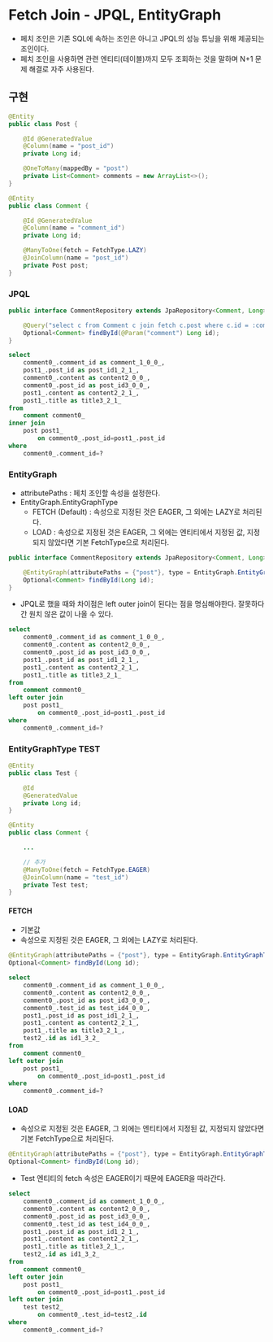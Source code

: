 # Fetch Join - JPQL, EntityGraph

- 페치 조인은 기존 SQL에 속하는 조인은 아니고 JPQL의 성능 튜닝을 위해 제공되는 조인이다.
- 페치 조인을 사용하면 관련 엔티티(테이블)까지 모두 조회하는 것을 말하며 N+1 문제 해결로 자주 사용된다.

## 구현

```java
@Entity
public class Post {

	@Id @GeneratedValue
	@Column(name = "post_id")
	private Long id;

	@OneToMany(mappedBy = "post")
	private List<Comment> comments = new ArrayList<>();
}
```

```java
@Entity
public class Comment {

	@Id @GeneratedValue
	@Column(name = "comment_id")
	private Long id;

	@ManyToOne(fetch = FetchType.LAZY)
	@JoinColumn(name = "post_id")
	private Post post;
}
```

### JPQL

```java
public interface CommentRepository extends JpaRepository<Comment, Long> {

	@Query("select c from Comment c join fetch c.post where c.id = :comment")
	Optional<Comment> findById(@Param("comment") Long id);
}
```

```sql
select
    comment0_.comment_id as comment_1_0_0_,
    post1_.post_id as post_id1_2_1_,
    comment0_.content as content2_0_0_,
    comment0_.post_id as post_id3_0_0_,
    post1_.content as content2_2_1_,
    post1_.title as title3_2_1_ 
from
    comment comment0_ 
inner join
    post post1_ 
        on comment0_.post_id=post1_.post_id 
where
    comment0_.comment_id=?
```

### EntityGraph

- attributePaths : 페치 조인할 속성을 설정한다.
- EntityGraph.EntityGraphType
    - FETCH (Default) : 속성으로 지정된 것은 EAGER, 그 외에는 LAZY로 처리된다.
    - LOAD : 속성으로 지정된 것은 EAGER, 그 외에는 엔티티에서 지정된 값, 지정되지 않았다면 기본 FetchType으로 처리된다.

```java
public interface CommentRepository extends JpaRepository<Comment, Long> {

	@EntityGraph(attributePaths = {"post"}, type = EntityGraph.EntityGraphType.LOAD)
	Optional<Comment> findById(Long id);
}
```

- JPQL로 했을 때와 차이점은 left outer join이 된다는 점을 명심해야한다. 잘못하다간 원치 않은 값이 나올 수 있다.

```sql
select
    comment0_.comment_id as comment_1_0_0_,
    comment0_.content as content2_0_0_,
    comment0_.post_id as post_id3_0_0_,
    post1_.post_id as post_id1_2_1_,
    post1_.content as content2_2_1_,
    post1_.title as title3_2_1_ 
from
    comment comment0_ 
left outer join
    post post1_ 
        on comment0_.post_id=post1_.post_id 
where
    comment0_.comment_id=?
```

### EntityGraphType TEST

```java
@Entity
public class Test {

	@Id
	@GeneratedValue
	private Long id;
}
```

```java
@Entity
public class Comment {

    ...

    // 추가
    @ManyToOne(fetch = FetchType.EAGER)
    @JoinColumn(name = "test_id")
    private Test test;
}
```

#### FETCH

- 기본값
- 속성으로 지정된 것은 EAGER, 그 외에는 LAZY로 처리된다.

```java
@EntityGraph(attributePaths = {"post"}, type = EntityGraph.EntityGraphType.FETCH)
Optional<Comment> findById(Long id);
```

```sql
select
    comment0_.comment_id as comment_1_0_0_,
    comment0_.content as content2_0_0_,
    comment0_.post_id as post_id3_0_0_,
    comment0_.test_id as test_id4_0_0_,
    post1_.post_id as post_id1_2_1_,
    post1_.content as content2_2_1_,
    post1_.title as title3_2_1_,
    test2_.id as id1_3_2_ 
from
    comment comment0_ 
left outer join
    post post1_ 
        on comment0_.post_id=post1_.post_id 
where
    comment0_.comment_id=?
```

#### LOAD

- 속성으로 지정된 것은 EAGER, 그 외에는 엔티티에서 지정된 값, 지정되지 않았다면 기본 FetchType으로 처리된다.

```java
@EntityGraph(attributePaths = {"post"}, type = EntityGraph.EntityGraphType.LOAD)
Optional<Comment> findById(Long id);
```

- Test 엔티티의 fetch 속성은 EAGER이기 때문에 EAGER을 따라간다.

```sql
select
    comment0_.comment_id as comment_1_0_0_,
    comment0_.content as content2_0_0_,
    comment0_.post_id as post_id3_0_0_,
    comment0_.test_id as test_id4_0_0_,
    post1_.post_id as post_id1_2_1_,
    post1_.content as content2_2_1_,
    post1_.title as title3_2_1_,
    test2_.id as id1_3_2_ 
from
    comment comment0_ 
left outer join
    post post1_ 
        on comment0_.post_id=post1_.post_id 
left outer join
    test test2_ 
        on comment0_.test_id=test2_.id 
where
    comment0_.comment_id=?
```